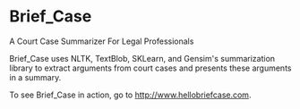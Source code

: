 # Brief_Case
A Court Case Summarizer For Legal Professionals

Brief_Case uses NLTK, TextBlob, SKLearn, and Gensim's summarization library to extract arguments from court cases and presents these arguments in a summary.

To see Brief_Case in action, go to http://www.hellobriefcase.com.

